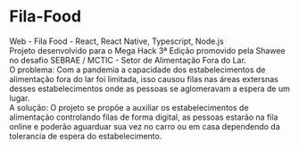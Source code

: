 # Fila-Food
Web - Fila Food - React, React Native, Typescript, Node.js
</br>
Projeto desenvolvido para o Mega Hack 3ª Edição promovido pela Shawee no desafio SEBRAE / MCTIC - Setor de Alimentação Fora do Lar.
</br>
O problema: Com a pandemia a capacidade dos estabelecimentos de alimentação fora do lar foi limitada, isso causou filas nas áreas extersnas desses estabelecimentos onde as pessoas se aglomeravam a espera de um lugar.
</br>
A solução: O projeto se propõe a auxiliar os estabelecimentos de alimentação controlando filas de forma digital, as pessoas estarão na fila online e poderão aguarduar sua vez no carro ou em casa dependendo da tolerancia de espera do estabelecimento.
